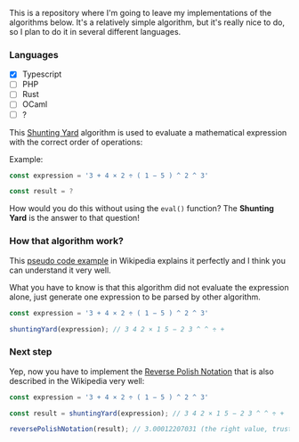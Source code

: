 This is a repository where I'm going to leave my implementations of the algorithms below. It's a relatively simple algorithm, but it's really nice to do, so I plan to do it in several different languages.

### Languages

- [X] Typescript
- [ ] PHP
- [ ] Rust
- [ ] OCaml
- [ ] ?

This [Shunting Yard](https://en.wikipedia.org/wiki/Shunting_yard_algorithm) algorithm is used to evaluate a mathematical expression with the correct order of operations:

Example:

```js
const expression = '3 + 4 × 2 ÷ ( 1 − 5 ) ^ 2 ^ 3'

const result = ?
```
How would you do this without using the `eval()` function? The **Shunting Yard** is the answer to that question!

### How that algorithm work?

This [pseudo code example](https://en.wikipedia.org/wiki/Shunting_yard_algorithm#The_algorithm_in_detail) in Wikipedia explains it perfectly and I think you can understand it very well.

What you have to know
is that this algorithm did not evaluate the expression alone, just generate one expression to be parsed by other algorithm.

```js
const expression = '3 + 4 × 2 ÷ ( 1 − 5 ) ^ 2 ^ 3'

shuntingYard(expression); // 3 4 2 × 1 5 − 2 3 ^ ^ ÷ +
```
### Next step

Yep, now you have to implement the [Reverse Polish Notation](https://en.wikipedia.org/wiki/Reverse_Polish_notation) that is also described in the Wikipedia very well:

```js
const expression = '3 + 4 × 2 ÷ ( 1 − 5 ) ^ 2 ^ 3'

const result = shuntingYard(expression); // 3 4 2 × 1 5 − 2 3 ^ ^ ÷ +

reversePolishNotation(result); // 3.00012207031 (the right value, trust me...)
```
